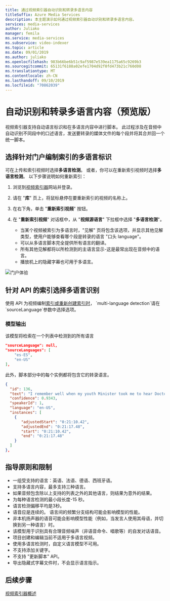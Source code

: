 ```yaml
---
title: 通过视频索引器自动识别和转录多语言内容
titleSuffix: Azure Media Services
description: 本主题演示如何通过视频索引器自动识别和转录多语言内容。
services: media-services
author: Juliako
manager: femila
ms.service: media-services
ms.subservice: video-indexer
ms.topic: article
ms.date: 09/01/2019
ms.author: juliako
ms.openlocfilehash: 983b66be6b51c9af5987e539ea1175a65c9269b3
ms.sourcegitcommit: 65131f6188a02efe1704d92f0fd473b21c760d08
ms.translationtype: MT
ms.contentlocale: zh-CN
ms.lasthandoff: 09/10/2019
ms.locfileid: "70862039"
---
```

# <a name="automatically-identify-and-transcribe-multi-language-content-preview"></a>自动识别和转录多语言内容（预览版）

视频索引器支持自动语言标识和在多语言内容中进行脚本。 此过程涉及在音频中自动识别不同段中的口述语言，发送要转录的媒体文件的每个段并将其合并回一个统一脚本。 

## <a name="choosing-multilingual-identification-on-indexing-with-portal"></a>选择针对门户编制索引的多语言标识

可在上传和索引视频时选择**多语言检测**。 或者，你可以在重新索引视频时选择**多语言检测**。 以下步骤说明如何重新索引：

1. 浏览到[视频索引器](https://vi.microsoft.com/)网站并登录。
1. 请在 "**库**" 页上，将鼠标悬停在要重新索引的视频的名称上。 
1. 在右下角，单击 "**重新索引视频**" 按钮。 
1. 在 "**重新索引视频**" 对话框中，从 "**视频源语言**" 下拉框中选择 "**多语言检测**"。

    * 当某个视频被索引为多语言时，"见解" 页将包含该选项，并显示其他见解类型，使用户能够查看哪个段是转录的语言 "口头 language"。
    * 可以从多语言脚本完全提供所有语言的翻译。
    * 所有其他见解都将以所检测到的主语言显示-这是最常出现在音频中的语言。
    * 播放机上的隐藏字幕也可用于多语言。

![门户体验](./media/multi-language-identification-transcription/portal-experience.png)

## <a name="choosing-multilingual-identification-on-indexing-with-api"></a>针对 API 的索引选择多语言识别

使用 API 为视频编制[索引或重新创建索引时](https://api-portal.videoindexer.ai/docs/services/operations/operations/Re-Index-Video?)， `multi-language detection`请在`sourceLanguage`参数中选择选项。

### <a name="model-output"></a>模型输出

该模型将检索在一个列表中检测到的所有语言

```json
"sourceLanguage": null,
"sourceLanguages": [
    "es-ES",
    "en-US"
],
```

此外，脚本部分中的每个实例都将包含它的转录语言。

```json
{
  "id": 136,
  "text": "I remember well when my youth Minister took me to hear Doctor King I was a teenager.",
  "confidence": 0.9343,
  "speakerId": 1,
  "language": "en-US",
  "instances": [
    {
       "adjustedStart": "0:21:10.42",
       "adjustedEnd": "0:21:17.48",
       "start": "0:21:10.42",
       "end": "0:21:17.48"
    }
  ]
},
```

## <a name="guidelines-and-limitations"></a>指导原则和限制

* 一组受支持的语言：英语、法语、德语、西班牙语。
* 支持多语言内容，最多支持三种语言。
* 如果音频包含除以上支持的列表之外的其他语言，则结果为意外的结果。
* 为每种语言检测的最小段长度-15 秒。
* 语言检测偏移平均是3秒。
* 语音应是连续的。 语言间的频繁分支结构可能会影响模型的性能。
* 非本机扬声器的语音可能会影响模型性能（例如，当发言人使用其母语，并切换到另一种语言）时。
* 该模型用于识别具有合理音频噪声（非语音命令、唱歌等）的自发对话语音。
* 项目创建和编辑当前不适用于多语言视频。
* 使用多语言检测时，自定义语言模型不可用。
* 不支持添加关键字。
* 不支持 "更新脚本" API。
* 导出隐藏式字幕文件时，不会显示语言指示。


## <a name="next-steps"></a>后续步骤

[视频索引器概述](video-indexer-overview.md)
